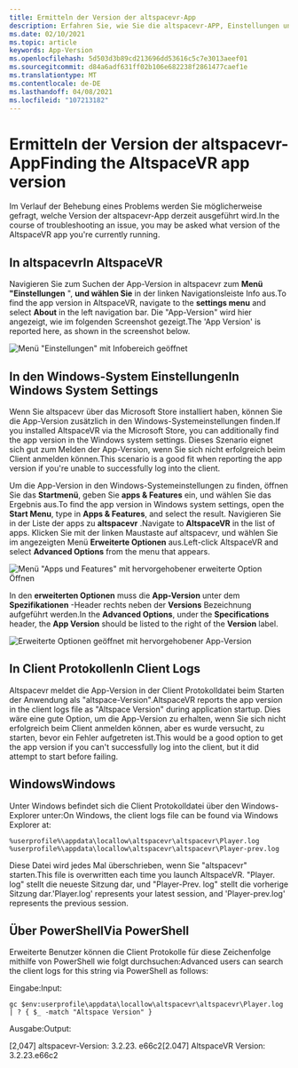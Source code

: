 ```yaml
---
title: Ermitteln der Version der altspacevr-App
description: Erfahren Sie, wie Sie die altspacevr-APP, Einstellungen und Client Protokolle verwenden, um die Version von altspacevr zu ermitteln, die Sie gerade ausführen.
ms.date: 02/10/2021
ms.topic: article
keywords: App-Version
ms.openlocfilehash: 5d503d3b89cd213696dd53616c5c7e3013aeef01
ms.sourcegitcommit: d84a6adf631ff02b106e682238f2861477caef1e
ms.translationtype: MT
ms.contentlocale: de-DE
ms.lasthandoff: 04/08/2021
ms.locfileid: "107213182"
---
```

# <a name="finding-the-altspacevr-app-version"></a><span data-ttu-id="2e0e0-104">Ermitteln der Version der altspacevr-App</span><span class="sxs-lookup"><span data-stu-id="2e0e0-104">Finding the AltspaceVR app version</span></span>

<span data-ttu-id="2e0e0-105">Im Verlauf der Behebung eines Problems werden Sie möglicherweise gefragt, welche Version der altspacevr-App derzeit ausgeführt wird.</span><span class="sxs-lookup"><span data-stu-id="2e0e0-105">In the course of troubleshooting an issue, you may be asked what version of the AltspaceVR app you're currently running.</span></span>

## <a name="in-altspacevr"></a><span data-ttu-id="2e0e0-106">In altspacevr</span><span class="sxs-lookup"><span data-stu-id="2e0e0-106">In AltspaceVR</span></span>

<span data-ttu-id="2e0e0-107">Navigieren Sie zum Suchen der App-Version in altspacevr zum **Menü "Einstellungen** ", **und wählen Sie** in der linken Navigationsleiste Info aus.</span><span class="sxs-lookup"><span data-stu-id="2e0e0-107">To find the app version in AltspaceVR, navigate to the **settings menu** and select **About** in the left navigation bar.</span></span> <span data-ttu-id="2e0e0-108">Die "App-Version" wird hier angezeigt, wie im folgenden Screenshot gezeigt.</span><span class="sxs-lookup"><span data-stu-id="2e0e0-108">The 'App Version' is reported here, as shown in the screenshot below.</span></span>

![Menü "Einstellungen" mit Infobereich geöffnet](images/app-version-img-01.png)

## <a name="in-windows-system-settings"></a><span data-ttu-id="2e0e0-110">In den Windows-System Einstellungen</span><span class="sxs-lookup"><span data-stu-id="2e0e0-110">In Windows System Settings</span></span>

<span data-ttu-id="2e0e0-111">Wenn Sie altspacevr über das Microsoft Store installiert haben, können Sie die App-Version zusätzlich in den Windows-Systemeinstellungen finden.</span><span class="sxs-lookup"><span data-stu-id="2e0e0-111">If you installed AltspaceVR via the Microsoft Store, you can additionally find the app version in the Windows system settings.</span></span>  <span data-ttu-id="2e0e0-112">Dieses Szenario eignet sich gut zum Melden der App-Version, wenn Sie sich nicht erfolgreich beim Client anmelden können.</span><span class="sxs-lookup"><span data-stu-id="2e0e0-112">This scenario is a good fit when reporting the app version if you're unable to successfully log into the client.</span></span>

<span data-ttu-id="2e0e0-113">Um die App-Version in den Windows-Systemeinstellungen zu finden, öffnen Sie das **Startmenü**, geben Sie **apps & Features** ein, und wählen Sie das Ergebnis aus.</span><span class="sxs-lookup"><span data-stu-id="2e0e0-113">To find the app version in Windows system settings, open the **Start Menu**, type in **Apps & Features**, and select the result.</span></span> <span data-ttu-id="2e0e0-114">Navigieren Sie in der Liste der apps zu **altspacevr** .</span><span class="sxs-lookup"><span data-stu-id="2e0e0-114">Navigate to **AltspaceVR** in the list of apps.</span></span> <span data-ttu-id="2e0e0-115">Klicken Sie mit der linken Maustaste auf altspacevr, und wählen Sie im angezeigten Menü **Erweiterte Optionen** aus.</span><span class="sxs-lookup"><span data-stu-id="2e0e0-115">Left-click AltspaceVR and select **Advanced Options** from the menu that appears.</span></span>

![Menü "Apps und Features" mit hervorgehobener erweiterte Option Öffnen](images/app-version-img-02.png)

<span data-ttu-id="2e0e0-117">In den **erweiterten Optionen** muss die **App-Version** unter dem **Spezifikationen** -Header rechts neben der **Versions** Bezeichnung aufgeführt werden.</span><span class="sxs-lookup"><span data-stu-id="2e0e0-117">In the **Advanced Options**, under the **Specifications** header, the **App Version** should be listed to the right of the **Version** label.</span></span>

![Erweiterte Optionen geöffnet mit hervorgehobener App-Version](images/app-version-img-03.png)

## <a name="in-client-logs"></a><span data-ttu-id="2e0e0-119">In Client Protokollen</span><span class="sxs-lookup"><span data-stu-id="2e0e0-119">In Client Logs</span></span>

<span data-ttu-id="2e0e0-120">Altspacevr meldet die App-Version in der Client Protokolldatei beim Starten der Anwendung als "altspace-Version".</span><span class="sxs-lookup"><span data-stu-id="2e0e0-120">AltspaceVR reports the app version in the client logs file as "Altspace Version" during application startup.</span></span> <span data-ttu-id="2e0e0-121">Dies wäre eine gute Option, um die App-Version zu erhalten, wenn Sie sich nicht erfolgreich beim Client anmelden können, aber es wurde versucht, zu starten, bevor ein Fehler aufgetreten ist.</span><span class="sxs-lookup"><span data-stu-id="2e0e0-121">This would be a good option to get the app version if you can't successfully log into the client, but it did attempt to start before failing.</span></span>

## <a name="windows"></a><span data-ttu-id="2e0e0-122">Windows</span><span class="sxs-lookup"><span data-stu-id="2e0e0-122">Windows</span></span>

<span data-ttu-id="2e0e0-123">Unter Windows befindet sich die Client Protokolldatei über den Windows-Explorer unter:</span><span class="sxs-lookup"><span data-stu-id="2e0e0-123">On Windows, the client logs file can be found via Windows Explorer at:</span></span>

```
%userprofile%\appdata\locallow\altspacevr\altspacevr\Player.log
%userprofile%\appdata\locallow\altspacevr\altspacevr\Player-prev.log
```

<span data-ttu-id="2e0e0-124">Diese Datei wird jedes Mal überschrieben, wenn Sie "altspacevr" starten.</span><span class="sxs-lookup"><span data-stu-id="2e0e0-124">This file is overwritten each time you launch AltspaceVR.</span></span> <span data-ttu-id="2e0e0-125">"Player. log" stellt die neueste Sitzung dar, und "Player-Prev. log" stellt die vorherige Sitzung dar.</span><span class="sxs-lookup"><span data-stu-id="2e0e0-125">'Player.log' represents your latest session, and 'Player-prev.log' represents the previous session.</span></span>

## <a name="via-powershell"></a><span data-ttu-id="2e0e0-126">Über PowerShell</span><span class="sxs-lookup"><span data-stu-id="2e0e0-126">Via PowerShell</span></span>

<span data-ttu-id="2e0e0-127">Erweiterte Benutzer können die Client Protokolle für diese Zeichenfolge mithilfe von PowerShell wie folgt durchsuchen:</span><span class="sxs-lookup"><span data-stu-id="2e0e0-127">Advanced users can search the client logs for this string via PowerShell as follows:</span></span>

<span data-ttu-id="2e0e0-128">Eingabe:</span><span class="sxs-lookup"><span data-stu-id="2e0e0-128">Input:</span></span>

```
gc $env:userprofile\appdata\locallow\altspacevr\altspacevr\Player.log | ? { $_ -match "Altspace Version" }
```

<span data-ttu-id="2e0e0-129">Ausgabe:</span><span class="sxs-lookup"><span data-stu-id="2e0e0-129">Output:</span></span>

<span data-ttu-id="2e0e0-130">[2,047] altspacevr-Version: 3.2.23. e66c2</span><span class="sxs-lookup"><span data-stu-id="2e0e0-130">[2.047] AltspaceVR Version: 3.2.23.e66c2</span></span>